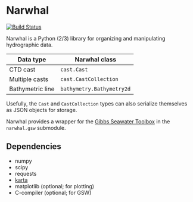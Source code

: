 # Narwhal

[![Build Status](https://travis-ci.org/njwilson23/narwhal.svg?branch=master)](https://travis-ci.org/njwilson23/narwhal)

Narwhal is a Python (2/3) library for organizing and manipulating hydrographic data.

|   Data type           |   Narwhal class             |
|-----------------------|-----------------------------|
|   CTD cast            |   `cast.Cast`               |
|   Multiple casts      |   `cast.CastCollection`     |
|   Bathymetric line    |   `bathymetry.Bathymetry2d` |

Usefully, the `Cast` and `CastCollection` types can also serialize themselves as
JSON objects for storage.

Narwhal provides a wrapper for the
[Gibbs Seawater Toolbox](http://www.teos-10.org/pubs/gsw/html/gsw_contents.html)
in the `narwhal.gsw` submodule.

## Dependencies
- numpy
- scipy
- requests
- [karta](https://github.com/njwilson23/karta)
- matplotlib (optional; for plotting)
- C-compiler (optional; for GSW)
